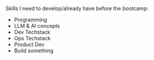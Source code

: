 Skills I need to develop/already have before the bootcamp:
- Programming
- LLM & AI concepts
- Dev Techstack
- Ops Techstack 
- Product Dev
- Build something

